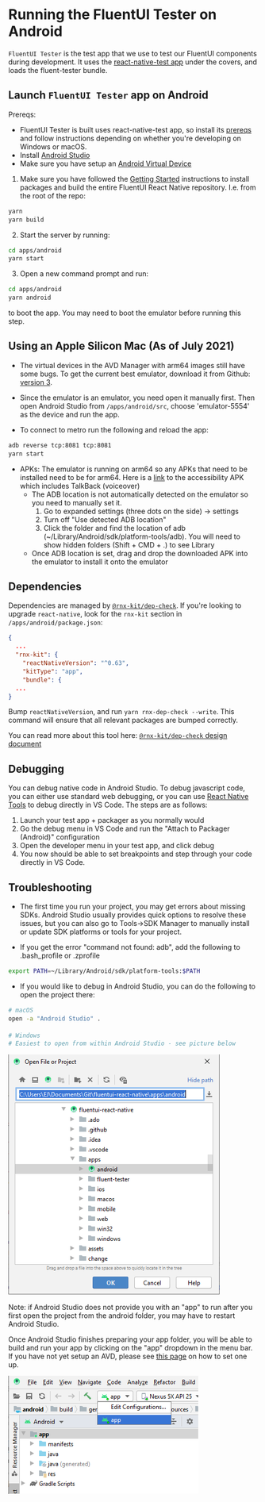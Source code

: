 # Running the FluentUI Tester on Android

`FluentUI Tester` is the test app that we use to test our FluentUI components during development. It uses the [react-native-test app](https://github.com/microsoft/react-native-test-app) under the covers, and loads the fluent-tester bundle.

## Launch `FluentUI Tester` app on Android

Prereqs:

- FluentUI Tester is built uses react-native-test app, so install its [prereqs](https://github.com/microsoft/react-native-test-app#react-native-test-app) and follow instructions depending on whether you're developing on Windows or macOS.
- Install [Android Studio](https://developer.android.com/studio)
- Make sure you have setup an [Android Virtual Device](https://developer.android.com/studio/run/managing-avds)

1. Make sure you have followed the [Getting Started](../../README.md) instructions to install packages and build the entire FluentUI React Native repository. I.e. from the root of the repo:

```sh
yarn
yarn build
```

2. Start the server by running:

```sh
cd apps/android
yarn start
```

3. Open a new command prompt and run:

```sh
cd apps/android
yarn android
```

to boot the app. You may need to boot the emulator before running this step.

## Using an Apple Silicon Mac (As of July 2021)

- The virtual devices in the AVD Manager with arm64 images still have some bugs. To get the current best emulator, download it from Github: [version 3](https://github.com/google/android-emulator-m1-preview).

- Since the emulator is an emulator, you need open it manually first. Then open Android Studio from `/apps/android/src`, choose 'emulator-5554' as the device and run the app.
- To connect to metro run the following and reload the app:

```sh
adb reverse tcp:8081 tcp:8081
yarn start
```

- APKs: The emulator is running on arm64 so any APKs that need to be installed need to be for arm64. Here is a [link](https://www.apkmirror.com/apk/google-inc/android-accessibility-suite/android-accessibility-suite-9-1-0-358315219-release/android-accessibility-suite-9-1-0-358315219-android-apk-download/) to the accessibility APK which includes TalkBack (voiceover)
  - The ADB location is not automatically detected on the emulator so you need to manually set it.
    1.  Go to expanded settings (three dots on the side) -> settings
    2.  Turn off "Use detected ADB location"
    3.  Click the folder and find the location of adb (~/Library/Android/sdk/platform-tools/adb). You will need to show hidden folders (Shift + CMD + .) to see Library
  - Once ADB location is set, drag and drop the downloaded APK into the emulator to install it onto the emulator

## Dependencies

Dependencies are managed by
[`@rnx-kit/dep-check`](https://github.com/microsoft/rnx-kit/tree/main/packages/dep-check).
If you're looking to upgrade `react-native`, look for the `rnx-kit` section in
`/apps/android/package.json`:

```json
{
  ...
  "rnx-kit": {
    "reactNativeVersion": "^0.63",
    "kitType": "app",
    "bundle": {
  ...
}
```

Bump `reactNativeVersion`, and run `yarn rnx-dep-check --write`. This command
will ensure that all relevant packages are bumped correctly.

You can read more about this tool here:
[`@rnx-kit/dep-check` design document](https://github.com/microsoft/rnx-kit/blob/main/packages/dep-check/DESIGN.md)

## Debugging

You can debug native code in Android Studio. To debug javascript code, you can either use standard web debugging, or you can use [React Native Tools](https://marketplace.visualstudio.com/items?itemName=msjsdiag.vscode-react-native) to debug directly in VS Code. The steps are as follows:

1. Launch your test app + packager as you normally would
2. Go the debug menu in VS Code and run the "Attach to Packager (Android)" configuration
3. Open the developer menu in your test app, and click debug
4. You now should be able to set breakpoints and step through your code directly in VS Code.

## Troubleshooting

- The first time you run your project, you may get errors about missing SDKs. Android Studio usually provides quick options to resolve these issues, but you can also go to Tools->SDK Manager to manually install or update SDK platforms or tools for your project.

- If you get the error "command not found: adb", add the following to .bash_profile or .zprofile

```sh
export PATH=~/Library/Android/sdk/platform-tools:$PATH
```

- If you would like to debug in Android Studio, you can do the following to open the project there:

```sh
# macOS
open -a "Android Studio" .

# Windows
# Easiest to open from within Android Studio - see picture below
```

![On Windows, it is easiest to open from within Android Studio, and the folder will show an Android Studio icon.](./../../assets/fluent_tester_android_windows_open.png)

Note: if Android Studio does not provide you with an "app" to run after you first open the project from the android folder, you may have to restart Android Studio.

Once Android Studio finishes preparing your app folder, you will be able to build and run your app by clicking on the "app" dropdown in the menu bar. If you have not yet setup an AVD, please see [this page](https://developer.android.com/studio/run/managing-avds) on how to set one up.

![Run your app from Android Studio with the "app" button in the menu bar.](./../../assets/fluent_tester_android_app_built.png)
